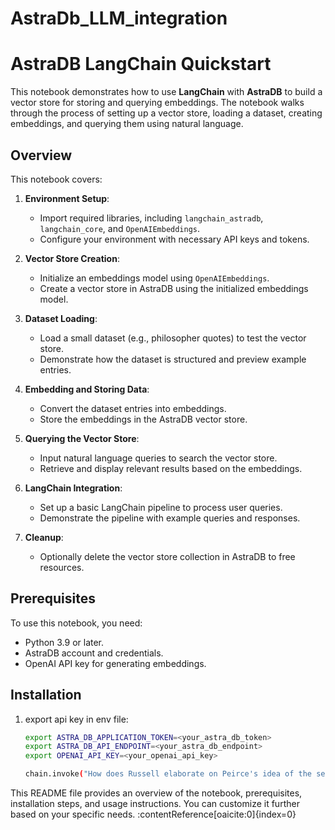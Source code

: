 # AstraDb_LLM_integration
# AstraDB LangChain Quickstart

This notebook demonstrates how to use **LangChain** with **AstraDB** to build a vector store for storing and querying embeddings. The notebook walks through the process of setting up a vector store, loading a dataset, creating embeddings, and querying them using natural language.

## Overview

This notebook covers:

1. **Environment Setup**:
   - Import required libraries, including `langchain_astradb`, `langchain_core`, and `OpenAIEmbeddings`.
   - Configure your environment with necessary API keys and tokens.

2. **Vector Store Creation**:
   - Initialize an embeddings model using `OpenAIEmbeddings`.
   - Create a vector store in AstraDB using the initialized embeddings model.

3. **Dataset Loading**:
   - Load a small dataset (e.g., philosopher quotes) to test the vector store.
   - Demonstrate how the dataset is structured and preview example entries.

4. **Embedding and Storing Data**:
   - Convert the dataset entries into embeddings.
   - Store the embeddings in the AstraDB vector store.

5. **Querying the Vector Store**:
   - Input natural language queries to search the vector store.
   - Retrieve and display relevant results based on the embeddings.

6. **LangChain Integration**:
   - Set up a basic LangChain pipeline to process user queries.
   - Demonstrate the pipeline with example queries and responses.

7. **Cleanup**:
   - Optionally delete the vector store collection in AstraDB to free resources.

## Prerequisites

To use this notebook, you need:

- Python 3.9 or later.
- AstraDB account and credentials.
- OpenAI API key for generating embeddings.

## Installation

1. export api key in env file:
   ```bash
   export ASTRA_DB_APPLICATION_TOKEN=<your_astra_db_token>
   export ASTRA_DB_API_ENDPOINT=<your_astra_db_endpoint>
   export OPENAI_API_KEY=<your_openai_api_key>

   chain.invoke("How does Russell elaborate on Peirce's idea of the security blanket?")

This README file provides an overview of the notebook, prerequisites, installation steps, and usage instructions. You can customize it further based on your specific needs. &#8203;:contentReference[oaicite:0]{index=0}&#8203;
